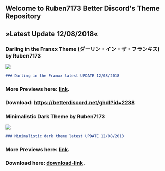 ## Welcome to Ruben7173 Better Discord's Theme Repository 
## »Latest Update 12/08/2018«


### Darling in the Franxx Theme (ダーリン・イン・ザ・フランキス) by Ruben7173

<img src="https://i.imgur.com/gpODc3b.jpg"/>

```markdown
### Darling in the Franxx latest UPDATE 12/08/2018
```
### More Previews here: [link](./page-02.html).
### Download: https://betterdiscord.net/ghdl?id=2238



### Minimalistic Dark Theme by Ruben7173

<img src="https://i.imgur.com/eHzACMg.png"/>

```markdown 
### Minimalistic dark theme latest UPDATE 12/08/2018
```
### More Previews here: [link](./page-minimalistic-dark.html).
### Download here: [download-link](https://betterdiscord.net/ghdl?id=2239).
